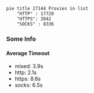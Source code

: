 
```mermaid
pie title 27144 Proxies in list
    "HTTP" : 17728
    "HTTPS": 3942
    "SOCKS" : 8336
```

### Some Info
#### Average Timeout

- mixed: 3.9s
- http: 2.1s
- https: 8.6s
- socks: 6.5s